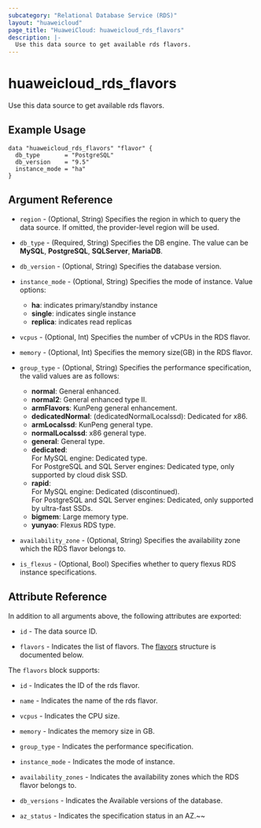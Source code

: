 ```yaml
---
subcategory: "Relational Database Service (RDS)"
layout: "huaweicloud"
page_title: "HuaweiCloud: huaweicloud_rds_flavors"
description: |-
  Use this data source to get available rds flavors.
---
```


# huaweicloud_rds_flavors

Use this data source to get available rds flavors.

## Example Usage

```hcl
data "huaweicloud_rds_flavors" "flavor" {
  db_type       = "PostgreSQL"
  db_version    = "9.5"
  instance_mode = "ha"
}
```

## Argument Reference

* `region` - (Optional, String) Specifies the region in which to query the data source.
  If omitted, the provider-level region will be used.

* `db_type` - (Required, String) Specifies the DB engine. The value can be **MySQL**, **PostgreSQL**, **SQLServer**,
  **MariaDB**.

* `db_version` - (Optional, String) Specifies the database version.

* `instance_mode` - (Optional, String) Specifies the mode of instance. Value options:
  + **ha**: indicates primary/standby instance
  + **single**: indicates single instance
  + **replica**: indicates read replicas

* `vcpus` - (Optional, Int) Specifies the number of vCPUs in the RDS flavor.

* `memory` - (Optional, Int) Specifies the memory size(GB) in the RDS flavor.

* `group_type` - (Optional, String) Specifies the performance specification, the valid values are as follows:
  + **normal**: General enhanced.
  + **normal2**: General enhanced type II.
  + **armFlavors**: KunPeng general enhancement.
  + **dedicatedNormal**: (dedicatedNormalLocalssd): Dedicated for x86.
  + **armLocalssd**: KunPeng general type.
  + **normalLocalssd**: x86 general type.
  + **general**: General type.
  + **dedicated**:  
    For MySQL engine: Dedicated type.  
    For PostgreSQL and SQL Server engines: Dedicated type, only supported by cloud disk SSD.
  + **rapid**:  
    For MySQL engine: Dedicated (discontinued).  
    For PostgreSQL and SQL Server engines: Dedicated, only supported by ultra-fast SSDs.
  + **bigmem**: Large memory type.
  + **yunyao**: Flexus RDS type.

* `availability_zone` - (Optional, String) Specifies the availability zone which the RDS flavor belongs to.

* `is_flexus` - (Optional, Bool) Specifies whether to query flexus RDS instance specifications.

## Attribute Reference

In addition to all arguments above, the following attributes are exported:

* `id` - The data source ID.

* `flavors` - Indicates the list of flavors.
  The [flavors](#flavors_struct) structure is documented below.

<a name="flavors_struct"></a>
The `flavors` block supports:

* `id` - Indicates the ID of the rds flavor.

* `name` - Indicates the name of the rds flavor.

* `vcpus` - Indicates the CPU size.

* `memory` - Indicates the memory size in GB.

* `group_type` - Indicates the performance specification.

* `instance_mode` - Indicates the mode of instance.

* `availability_zones` - Indicates the availability zones which the RDS flavor belongs to.

* `db_versions` - Indicates the Available versions of the database.

* `az_status` - Indicates the specification status in an AZ.~~
